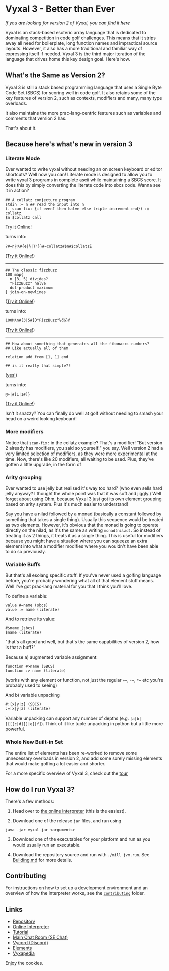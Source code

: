 # Vyxal 3 - Better than Ever

_If you are looking for version 2 of Vyxal, you can find it [here](https://github.com/Vyxal/Vyxal/tree/version-2)_


Vyxal is an stack-based esoteric array language that is dedicated to dominating competition in code golf challenges. This means that it strips away all need for boilerplate, long function names and impractical source layouts. However, it also has a more traditional and familiar way of expressing itself if needed. Vyxal 3 is the third major iteration of the language that drives home this key design goal. Here's how. 

## What's the Same as Version 2?

Vyxal 3 is still a stack based programming language that uses a Single Byte Code Set (SBCS) for scoring well in code golf. It also retains some of the key features of version 2, such as contexts, modifiers and many, many type overloads.

It also maintains the more prac-lang-centric features such as variables and comments that version 2 has.

That's about it.

## Because here's what's new in version 3

### Literate Mode

Ever wanted to write vyxal without needing an on screen keyboard or editor shortcuts? Well now you can! Literate mode is designed to allow you to write vyxal 3 programs in complete ascii while maintaining a SBCS score. It does this by simply converting the literate code into sbcs code. Wanna see it in action?

```
## A collatz conjecture program
stdin := n ## read the input into n
(. scan-fix: {if even? then halve else triple increment end}) := collatz
$n $collatz call
```

[Try it Online!](https://vyxal.github.io/versions/v3.0.0/#WyJsIiwiIiwiIyMgQSBjb2xsYXR6IGNvbmplY3R1cmUgcHJvZ3JhbVxuc3RkaW4gOj0gbiAjIyByZWFkIHRoZSBpbnB1dCBpbnRvIG5cbiguIHNjYW4tZml4OiB7aWYgZXZlbj8gdGhlbiBoYWx2ZSBlbHNlIGluY3JlbWVudCBlbmRpZn0pIDo9IGNvbGxhdHpcbiRuICRjb2xsYXR6IGNhbGwiLCIiLCIiLCIzLjAuMCJd#WyJsIiwiIiwiIyMgQSBjb2xsYXR6IGNvbmplY3R1cmUgcHJvZ3JhbVxuc3RkaW4gOj0gbiAjIyByZWFkIHRoZSBpbnB1dCBpbnRvIG5cbiguIHNjYW4tZml4OiB7aWYgZXZlbj8gdGhlbiBoYWx2ZSBlbHNlIHRyaXBsZSBpbmNyZW1lbnQgZW5kfSkgOj0gY29sbGF0elxuJG4gJGNvbGxhdHogY2FsbCIsIiIsIjkiLCIzLjAuMCJd)

turns into:

```
?#=n⸠ᵡλ#{e|½|Tꜝ}}#=collatz#$n#$collatzĖ
```

([Try it Online!](https://vyxal.github.io/versions/v3.0.0/#WyJsIiwiIiwiIyMgQSBjb2xsYXR6IGNvbmplY3R1cmUgcHJvZ3JhbVxuc3RkaW4gOj0gbiAjIyByZWFkIHRoZSBpbnB1dCBpbnRvIG5cbiguIHNjYW4tZml4OiB7aWYgZXZlbj8gdGhlbiBoYWx2ZSBlbHNlIGluY3JlbWVudCBlbmRpZn0pIDo9IGNvbGxhdHpcbiRuICRjb2xsYXR6IGNhbGwiLCIiLCIiLCIzLjAuMCJd#WyIiLCIiLCI/Iz1u4rig4bWhzrsje2V8wr18VOqcnX19Iz1jb2xsYXR6IyRuIyRjb2xsYXR6xJYiLCIiLCI5IiwiMy4wLjAiXQ==))

---

```
## The classic fizzbuzz
100 map{
  n [3, 5] divides?
  "FizzBuzz" halve
  dot-product maximum
} join-on-newlines
```

([Try it Online!](https://vyxal.github.io/latest.html#WyJsIiwiIiwiIyMgVGhlIGNsYXNzaWMgZml6emJ1enpcbjEwMCBtYXB7XG4gIG4gWzMsIDVdIGRpdmlkZXM/XG4gIFwiRml6ekJ1enpcIiBoYWx2ZVxuICBkb3QtcHJvZHVjdCBtYXhpbXVtXG59IGpvaW4tb24tbmV3bGluZXMiLCIiLCIiLCIzLjAuMCJd))

turns into:

```
100Mλn#[3|5#]Ḋ"FizzBuzz"½ḋG}ṅ
```

([Try it Online!](https://vyxal.github.io/latest.html#WyIiLCIiLCIxMDBNzrtuI1szfDUjXeG4ilwiRml6ekJ1enpcIsK94biLR33huYUiLCIiLCIiLCIzLjAuMCJd))

---

```
## How about something that generates all the fibonacci numbers?
## Like actually all of them

relation add from [1, 1] end

## is it really that simple?!
```

([yes!](https://vyxal.github.io/latest.html#WyJsIiwiIiwicmVsYXRpb24gYWRkIGZyb20gWzEsIDFdIGVuZCIsIiIsIiIsIjMuMC4wIl0=))

turns into:

```
Ṇ+|#[1|1#]}
```

([Try it Online!](https://vyxal.github.io/latest.html#WyIiLCIiLCLhuYYrfCNbMXwxI119IiwiIiwiIiwiMy4wLjAiXQ==))

Isn't it snazzy? You can finally do well at golf without needing to smash your head on a weird looking keyboard!

### More modifiers

Notice that `scan-fix:` in the collatz example? That's a modifier! "But version 2 already has modifiers, you said so yourself!" you say. Well version 2 had a very limited selection of modifiers, as they were more experimental at the time. Now, there's like 20 modifiers, all waiting to be used. Plus, they've gotten a little upgrade, in the form of

### Arity grouping

Ever wanted to use jelly but realised it's way too hard? (who even sells hard jelly anyway? I thought the whole point was that it was soft and jiggly.) Well forget about using [Ohm](https://github.com/nickbclifford/Ohm#ohm-), because Vyxal 3 just got its own element grouping based on arity system. Plus it's much easier to understand!

Say you have a nilad followed by a monad (basically a constant followed by something that takes a single thing). Usually this sequence would be treated as two elements. However, it's obvious that the monad is going to operate directly on the nilad, as it's the same as writing `monad(nilad)`. So instead of treating it as 2 things, it treats it as a single thing. This is useful for modifiers because you might have a situation where you can squeeze an extra element into what a modifier modifies where you wouldn't have been able to do so previously.

### Variable Buffs

But that's all esolang specific stuff. If you've never used a golfing language before, you're probably wondering what all of that element stuff means. Well I've got prac-lang material for you that I think you'll love.

To define a variable:

```
value #=name (sbcs)
value := name (literate)
```

And to retrieve its value:

```
#$name (sbcs)
$name (literate)
```

"that's all good and well, but that's the same capabilities of version 2, how is that a buff?"

Because a) augmented variable assignment:

```
function #>name (SBCS)
function :> name (literate)
```

(works with any element or function, not just the regular `+=`, `-=`, `*=` etc you're probably used to seeing)

And b) variable unpacking

```
#:[x|y|z] (SBCS)
:=[x|y|z] (literate)
```

Variable unpacking can support any number of depths (e.g. `[a|b|[[[[c|d]]]|e]|f]`). Think of it like tuple unpacking in python but a little more powerful.

### Whole New Built-in Set

The entire list of elements has been re-worked to remove some unnecessary overloads in version 2, and add some sorely missing elements that would make golfing a lot easier and shorter.

For a more specific overview of Vyxal 3, check out the [tour](./documentation/Tour.md)

## How do I run Vyxal 3?

There's a few methods:

1. Head over to [the online interpreter](vyxal.github.io/latest) (this is the easiest).

2. Download one of the release `jar` files, and run using

```
java -jar vyxal-jar <arguments>
```

3. Download one of the executables for your platform and run as you would usually run an executable.

4. Download the repository source and run with `./mill jvm.run`.
   See [Building.md](./contributing/Building.md) for more details.

## Contributing

For instructions on how to set up a development environment and an overview of
how the interpreter works, see the [`contributing`](/contributing/) folder.

## Links

- [Repository](https://github.com/Vyxal/Vyxal)
- [Online Interpreter](http://vyxal.github.io)
- [Tutorial](https://vyxapedia.hyper-neutrino.xyz/beginners)
- [Main Chat Room (SE Chat)](https://chat.stackexchange.com/rooms/106764/vyxal)
- [Vycord (Discord)](https://discord.gg/hER4Avd6fz)
- [Elements](https://github.com/Vyxal/Vyxal/blob/main/documents/knowledge/elements.md)
- [Vyxapedia](https://vyxapedia.hyper-neutrino.xyz/)

Enjoy the cookies.
